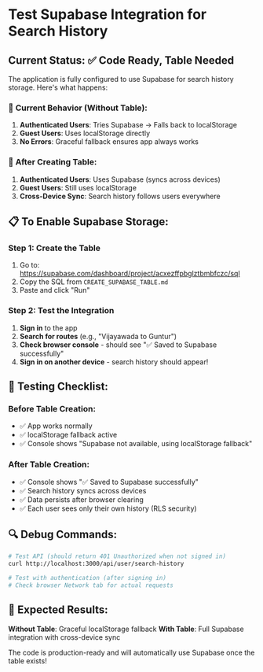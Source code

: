 # Test Supabase Integration for Search History

## Current Status: ✅ Code Ready, Table Needed

The application is fully configured to use Supabase for search history storage. Here's what happens:

### 🔄 **Current Behavior (Without Table):**
1. **Authenticated Users**: Tries Supabase → Falls back to localStorage
2. **Guest Users**: Uses localStorage directly
3. **No Errors**: Graceful fallback ensures app always works

### 🚀 **After Creating Table:**
1. **Authenticated Users**: Uses Supabase (syncs across devices)
2. **Guest Users**: Still uses localStorage
3. **Cross-Device Sync**: Search history follows users everywhere

## 📋 **To Enable Supabase Storage:**

### Step 1: Create the Table
1. Go to: https://supabase.com/dashboard/project/acxezffpbglztbmbfczc/sql
2. Copy the SQL from `CREATE_SUPABASE_TABLE.md`
3. Paste and click "Run"

### Step 2: Test the Integration
1. **Sign in** to the app
2. **Search for routes** (e.g., "Vijayawada to Guntur")
3. **Check browser console** - should see "✅ Saved to Supabase successfully"
4. **Sign in on another device** - search history should appear!

## 🧪 **Testing Checklist:**

### Before Table Creation:
- ✅ App works normally
- ✅ localStorage fallback active
- ✅ Console shows "Supabase not available, using localStorage fallback"

### After Table Creation:
- ✅ Console shows "✅ Saved to Supabase successfully"
- ✅ Search history syncs across devices
- ✅ Data persists after browser clearing
- ✅ Each user sees only their own history (RLS security)

## 🔍 **Debug Commands:**

```bash
# Test API (should return 401 Unauthorized when not signed in)
curl http://localhost:3000/api/user/search-history

# Test with authentication (after signing in)
# Check browser Network tab for actual requests
```

## 🎯 **Expected Results:**

**Without Table**: Graceful localStorage fallback
**With Table**: Full Supabase integration with cross-device sync

The code is production-ready and will automatically use Supabase once the table exists!